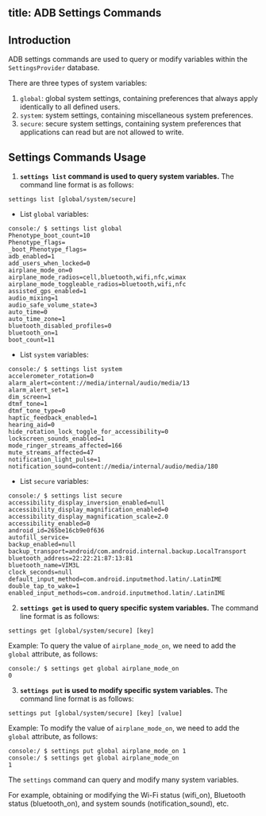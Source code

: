 title: ADB Settings Commands
---

## Introduction
ADB settings commands are used to query or modify variables within the `SettingsProvider` database. 

There are three types of system variables:
1. `global`: global system settings, containing preferences that always apply identically to all defined users.
2. `system`: system settings, containing miscellaneous system preferences.
3. `secure`: secure system settings, containing system preferences that applications can read but are not allowed to write.


## Settings Commands Usage

1. **`settings list` command is used to query system variables.** The command line format is as follows:

```shell
settings list [global/system/secure]
```

*  List `global` variables:
```shell
console:/ $ settings list global                                           
Phenotype_boot_count=10
Phenotype_flags=
_boot_Phenotype_flags=
adb_enabled=1
add_users_when_locked=0
airplane_mode_on=0
airplane_mode_radios=cell,bluetooth,wifi,nfc,wimax
airplane_mode_toggleable_radios=bluetooth,wifi,nfc
assisted_gps_enabled=1
audio_mixing=1
audio_safe_volume_state=3
auto_time=0
auto_time_zone=1
bluetooth_disabled_profiles=0
bluetooth_on=1
boot_count=11
```

*  List `system` variables:
```shell
console:/ $ settings list system
accelerometer_rotation=0
alarm_alert=content://media/internal/audio/media/13
alarm_alert_set=1
dim_screen=1
dtmf_tone=1
dtmf_tone_type=0
haptic_feedback_enabled=1
hearing_aid=0
hide_rotation_lock_toggle_for_accessibility=0
lockscreen_sounds_enabled=1
mode_ringer_streams_affected=166
mute_streams_affected=47
notification_light_pulse=1
notification_sound=content://media/internal/audio/media/180
```

*  List `secure` variables:
```shell
console:/ $ settings list secure                                               
accessibility_display_inversion_enabled=null
accessibility_display_magnification_enabled=0
accessibility_display_magnification_scale=2.0
accessibility_enabled=0
android_id=265be16cb9e0f636
autofill_service=
backup_enabled=null
backup_transport=android/com.android.internal.backup.LocalTransport
bluetooth_address=22:22:21:87:13:81
bluetooth_name=VIM3L
clock_seconds=null
default_input_method=com.android.inputmethod.latin/.LatinIME
double_tap_to_wake=1
enabled_input_methods=com.android.inputmethod.latin/.LatinIME
```

2. **`settings get` is used to query specific system variables.** The command line format is as follows:
```shell
settings get [global/system/secure] [key]
```
Example: To query the value of `airplane_mode_on`, we need to add the `global` attribute, as follows:
```shell
console:/ $ settings get global airplane_mode_on
0
```

3. **`settings put` is used to modify specific system variables.** The command line format is as follows:
```shell
settings put [global/system/secure] [key] [value]
```
Example: To modify the value of `airplane_mode_on`, we need to add the `global` attribute, as follows:
```shell
console:/ $ settings put global airplane_mode_on 1
console:/ $ settings get global airplane_mode_on
1
```

The `settings` command can query and modify many system variables. 

For example, obtaining or modifying the Wi-Fi status (wifi_on), Bluetooth status (bluetooth_on), and system sounds (notification_sound), etc.
